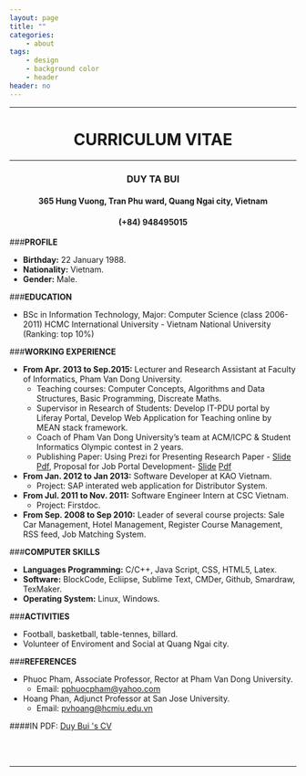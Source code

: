 ```yaml
---
layout: page
title: ""
categories:
    - about
tags:
    - design
    - background color
    - header
header: no
---
```

<center>
	<div>
		<hr>
		<h1><b>CURRICULUM VITAE</b></h1>
		<hr>
		<h3><b>DUY TA BUI</b></h3>
		<h4>365 Hung Vuong, Tran Phu ward, Quang Ngai city, Vietnam</h4>
		<h4>(+84) 948495015</h4>
	</div>
</center>

###**PROFILE**
- **Birthday:** 22 January 1988.
- **Nationality:** Vietnam.
- **Gender:** Male.

###**EDUCATION**
- BSc in Information Technology, Major: Computer Science (class 2006-2011) HCMC International University - Vietnam National University (Ranking: top 10%)

###**WORKING EXPERIENCE**
- **From Apr. 2013 to Sep.2015:** Lecturer and Research Assistant at Faculty of Informatics, Pham Van Dong University.
	- Teaching courses: Computer Concepts, Algorithms and Data Structures, Basic Programming, Discreate Maths. 
	- Supervisor in Research of Students: Develop IT-PDU portal by Liferay Portal, Develop Web Application for Teaching online by MEAN stack framework.
	- Coach of Pham Van Dong University’s team at ACM/ICPC & Student Informatics Olympic contest in 2 years. 
	- Publishing Paper: Using Prezi for Presenting Research Paper - [Slide][2] [Pdf][3], Proposal for Job Portal Development- [Slide][4] [Pdf][5]
- **From Jan. 2012 to Jan 2013:** Software Developer at KAO Vietnam.
	- Project: SAP interated web application for Distributor System. 
- **From Jul. 2011 to Nov. 2011:** Software Engineer Intern at CSC Vietnam.
	- Project: Firstdoc.
- **From Sep. 2008 to Sep 2010:** Leader of several course projects: Sale Car Management, Hotel Management, Register Course Management, RSS feed, Job Matching System. 

###**COMPUTER SKILLS**
- **Languages Programming:** C/C++, Java Script, CSS, HTML5, Latex. 
- **Software:** BlockCode, Ecliipse, Sublime Text, CMDer, Github, Smardraw, TexMaker.
- **Operating System:** Linux, Windows. 

###**ACTIVITIES**
-	Football, basketball, table-tennes, billard.
- 	Volunteer of Enviroment and Social at Quang Ngai city.

###**REFERENCES**
-	Phuoc Pham, Associate Professor, Rector at Pham Van Dong University.
	- Email: pphuocpham@yahoo.com 
-	Hoang Phan, Adjunct Professor at San Jose University. 
	- Email: pvhoang@hcmiu.edu.vn

####IN PDF: [Duy Bui 's CV][1]

<br>
<br>
<hr>

 [1]: https://github.com/duybuivn/duybuivn.github.io/blob/master/files/CV.pdf
 [2]: https://prezi.com/0xbcmko5rbwc/overview-prezi/
 [3]: https://github.com/duybuivn/duybuivn.github.io/blob/master/files/Prezi.pdf
 [4]: https://github.com/duybuivn/duybuivn.github.io/jmp/
 [5]: https://github.com/duybuivn/duybuivn.github.io/blob/master/files/JMP.pdf